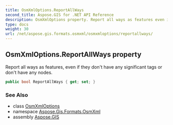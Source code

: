 ```yaml
---
title: OsmXmlOptions.ReportAllWays
second_title: Aspose.GIS for .NET API Reference
description: OsmXmlOptions property. Report all ways as features even if they dont have any significant tags or dont have any nodes.
type: docs
weight: 30
url: /net/aspose.gis.formats.osmxml/osmxmloptions/reportallways/
---
```

## OsmXmlOptions.ReportAllWays property

Report all ways as features, even if they don't have any significant tags or don't have any nodes.

```csharp
public bool ReportAllWays { get; set; }
```

### See Also

* class [OsmXmlOptions](../)
* namespace [Aspose.Gis.Formats.OsmXml](../../osmxmloptions/)
* assembly [Aspose.GIS](../../../)


